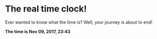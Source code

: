 # The real time clock!

Ever wanted to know what the time is? Well, your journey is about to end!

**The time is Nov 09, 2017, 23:43**